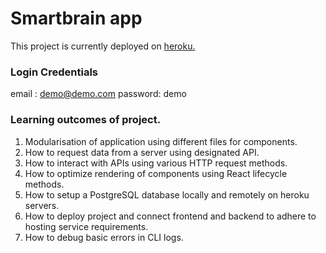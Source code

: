 # Smartbrain app

This project is currently deployed on [heroku.](https://smartbrain-demo.herokuapp.com/)

### Login Credentials
email   : demo@demo.com
password: demo

### Learning outcomes of project.
1. Modularisation of application using different files for components.
2. How to request data from a server using designated API.
3. How to interact with APIs using various HTTP request methods.
4. How to optimize rendering of components using React lifecycle methods.
5. How to setup a PostgreSQL database locally and remotely on heroku servers.
6. How to deploy project and connect frontend and backend to adhere to hosting service requirements.
7. How to debug basic errors in CLI logs.
